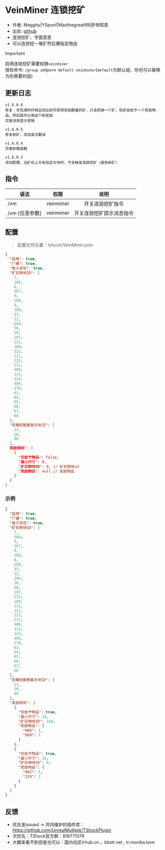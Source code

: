 # VeinMiner 连锁挖矿

- 作者: Megghy|YSpoof|Maxthegreat99|肝帝熙恩
- 出处: [github](https://github.com/Maxthegreat99/TSHockVeinMiner)
- 连锁挖矿，字面意思
- 可以连锁挖一堆矿然后爆指定物品
  
> [!IMPORTANT]
> 启用连锁挖矿需要权限`veinminer`  
> 授权命令: `/group addperm default veinminer`(`default`为默认组，你也可以替换为你需要的组)  
## 更新日志

```
v1.6.0.6
修复：背包满的时候去挖达到可获得奖励数量的矿，只会挖掉一个矿，但却会给予一个奖励物品，然后就可以用这个刷奖励
完善消息提示逻辑

v1.6.0.5
修复刷矿，添加英文翻译

v1.6.0.4
完善卸载函数

v1.6.0.3
添加配置，当矿石上方有指定方块时，不会触发连锁挖矿（避免刷矿）
```

## 指令

| 语法           |        权限         |   说明   |
| -------------- | :-----------------: | :------: |
| /vm |  veinminer  | 开关连锁挖矿指令|
| /vm [任意参数]|  veinminer  | 开关连锁挖矿提示消息指令|

## 配置
> 配置文件位置：tshock/VeinMiner.json
```json
{
  "启用": true,
  "广播": true,
  "放入背包": true,
  "矿石物块ID": [
    7,
    166,
    6,
    167,
    9,
    168,
    8,
    169,
    37,
    22,
    204,
    56,
    58,
    107,
    221,
    108,
    222,
    111,
    223,
    211,
    408,
    123,
    224,
    404,
    178,
    63,
    64,
    65,
    66,
    67,
    68
  ],
  "忽略挖掘表面方块ID": [
    21,
    26,
    88
  ],
  奖励规则": [
    {
      "仅给予物品": false,
      "最小尺寸": 0,
      "矿石物块ID": 0, // 矿石物块id
      "奖励物品": null // 奖励物品
    }
  ]
}
```
### 示例
```json
{
  "启用": true,
  "广播": true,
  "放入背包": true,
  "矿石物块ID": [
    7,
    166,
    6,
    167,
    9,
    168,
    8,
    169,
    37,
    22,
    204,
    56,
    58,
    107,
    221,
    108,
    222,
    111,
    223,
    211,
    408,
    123,
    224,
    404,
    178,
    63,
    64,
    65,
    66,
    67,
    68
  ],
  "忽略挖掘表面方块ID": [
    21,
    26,
    88
  ],
  "奖励规则": [
    {
      "仅给予物品": true,
      "最小尺寸": 10,
      "矿石物块ID": 168,
      "奖励物品": {
        "666": 1,
        "669": 1
      }
    },
    {
      "仅给予物品": true,
      "最小尺寸": 10,
      "矿石物块ID": 8,
      "奖励物品": {
        "662": 5,
        "219": 1
      }
    }
  ]
}
```


## 反馈
- 优先发issued -> 共同维护的插件库：https://github.com/UnrealMultiple/TShockPlugin
- 次优先：TShock官方群：816771079
- 大概率看不到但是也可以：国内社区trhub.cn ，bbstr.net , tr.monika.love
